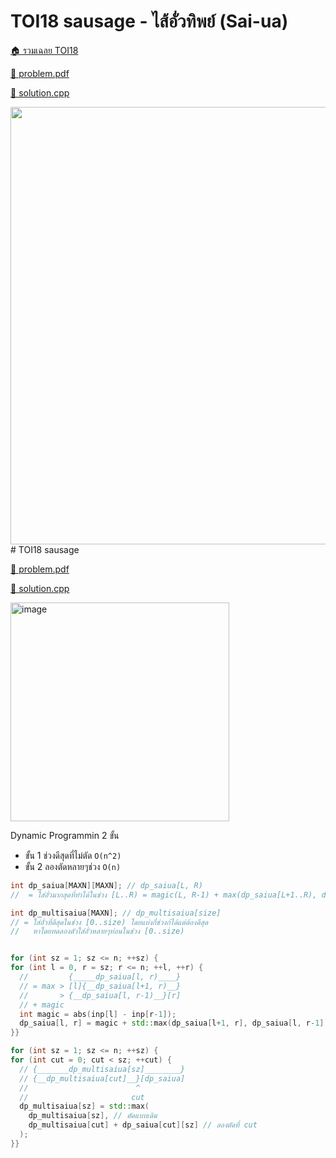 <!-- @codegen_problem begin -->
# TOI18 sausage - ไส้อั่วทิพย์ (Sai-ua)

[🏠 รวมเฉลย TOI18](../)

[💎 problem.pdf](./toi18_sausage.pdf)

[🎉 solution.cpp](./toi18_sausage.cpp)

<img width="700" src="https://github.com/krist7599555/toi/assets/19445033/38b4d87c-0304-4d26-90a0-9ddb8706e481" />
<!-- @codegen_problem end -->
# TOI18 sausage

[💎 problem.pdf](./toi18_sausage.pdf)

[🎉 solution.cpp](./toi18_sausage.cpp)

<img width="350" alt="image" src="https://github.com/krist7599555/toi/assets/19445033/cee65a0e-a8c1-4cfd-b4aa-e677ef607043">

Dynamic Programmin 2 ขั้น

- ขั้น 1 ช่วงดีสุดที่ไม่ตัด `O(n^2)`
- ขั้น 2 ลองตัดหลายๆช่วง `O(n)`

```cpp
int dp_saiua[MAXN][MAXN]; // dp_saiua[L, R)
//  = ใส่อั่วมากสุดที่ทำได้ในช่วง [L..R) = magic(L, R-1) + max(dp_saiua[L+1..R), dp_saiua[L..R-1)) โดยไม่ตัดเลย

int dp_multisaiua[MAXN]; // dp_multisaiua[size]
// = ใส่อั่วที่ดีสุดในช่วง [0..size) โดยแบ่งกี่ช่วงก้ได้แต่ต้องดีสุด
//   หาโดยทดลองตัวใส่อั่วหลายๆท่อนในช่วง [0..size)


for (int sz = 1; sz <= n; ++sz) {
for (int l = 0, r = sz; r <= n; ++l, ++r) {
  //         {_____dp_saiua[l, r)____}
  // = max > [l]{__dp_saiua[l+1, r)__}
  //       > {__dp_saiua[l, r-1)__}[r]
  // + magic
  int magic = abs(inp[l] - inp[r-1]);
  dp_saiua[l, r] = magic + std::max(dp_saiua[l+1, r], dp_saiua[l, r-1]);
}}

for (int sz = 1; sz <= n; ++sz) {
for (int cut = 0; cut < sz; ++cut) {
  // {_______dp_multisaiua[sz]________}
  // {__dp_multisaiua[cut]__}[dp_saiua]
  //                        ^
  //                       cut
  dp_multisaiua[sz] = std::max(
    dp_multisaiua[sz], // ตัดแบบเดิม
    dp_multisaiua[cut] + dp_saiua[cut][sz] // ลองตัดที่ cut
  );
}}
```
